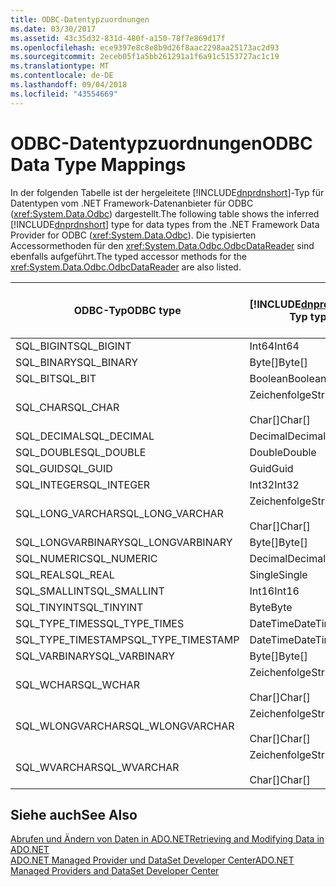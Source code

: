 ```yaml
---
title: ODBC-Datentypzuordnungen
ms.date: 03/30/2017
ms.assetid: 43c35d32-831d-480f-a150-78f7e869d17f
ms.openlocfilehash: ece9397e8c8e8b9d26f8aac2298aa25173ac2d93
ms.sourcegitcommit: 2eceb05f1a5bb261291a1f6a91c5153727ac1c19
ms.translationtype: MT
ms.contentlocale: de-DE
ms.lasthandoff: 09/04/2018
ms.locfileid: "43554669"
---
```

# <a name="odbc-data-type-mappings"></a><span data-ttu-id="97674-102">ODBC-Datentypzuordnungen</span><span class="sxs-lookup"><span data-stu-id="97674-102">ODBC Data Type Mappings</span></span>
<span data-ttu-id="97674-103">In der folgenden Tabelle ist der hergeleitete [!INCLUDE[dnprdnshort](../../../../includes/dnprdnshort-md.md)]-Typ für Datentypen vom .NET Framework-Datenanbieter für ODBC (<xref:System.Data.Odbc>) dargestellt.</span><span class="sxs-lookup"><span data-stu-id="97674-103">The following table shows the inferred [!INCLUDE[dnprdnshort](../../../../includes/dnprdnshort-md.md)] type for data types from the .NET Framework Data Provider for ODBC (<xref:System.Data.Odbc>).</span></span> <span data-ttu-id="97674-104">Die typisierten Accessormethoden für den <xref:System.Data.Odbc.OdbcDataReader> sind ebenfalls aufgeführt.</span><span class="sxs-lookup"><span data-stu-id="97674-104">The typed accessor methods for the <xref:System.Data.Odbc.OdbcDataReader> are also listed.</span></span>  
  
|<span data-ttu-id="97674-105">ODBC-Typ</span><span class="sxs-lookup"><span data-stu-id="97674-105">ODBC type</span></span>|[!INCLUDE[dnprdnshort](../../../../includes/dnprdnshort-md.md)]<span data-ttu-id="97674-106">-Typ</span><span class="sxs-lookup"><span data-stu-id="97674-106"> type</span></span>|<span data-ttu-id="97674-107">Typisierter [!INCLUDE[dnprdnshort](../../../../includes/dnprdnshort-md.md)]-Accessor</span><span class="sxs-lookup"><span data-stu-id="97674-107">[!INCLUDE[dnprdnshort](../../../../includes/dnprdnshort-md.md)] typed accessor</span></span>|  
|---------------|----------------------------------------------------------------------|--------------------------------------------------------------------------------|  
|<span data-ttu-id="97674-108">SQL_BIGINT</span><span class="sxs-lookup"><span data-stu-id="97674-108">SQL_BIGINT</span></span>|<span data-ttu-id="97674-109">Int64</span><span class="sxs-lookup"><span data-stu-id="97674-109">Int64</span></span>|<span data-ttu-id="97674-110">GetInt64()</span><span class="sxs-lookup"><span data-stu-id="97674-110">GetInt64()</span></span>|  
|<span data-ttu-id="97674-111">SQL_BINARY</span><span class="sxs-lookup"><span data-stu-id="97674-111">SQL_BINARY</span></span>|<span data-ttu-id="97674-112">Byte[]</span><span class="sxs-lookup"><span data-stu-id="97674-112">Byte[]</span></span>|<span data-ttu-id="97674-113">GetBytes()</span><span class="sxs-lookup"><span data-stu-id="97674-113">GetBytes()</span></span>|  
|<span data-ttu-id="97674-114">SQL_BIT</span><span class="sxs-lookup"><span data-stu-id="97674-114">SQL_BIT</span></span>|<span data-ttu-id="97674-115">Boolean</span><span class="sxs-lookup"><span data-stu-id="97674-115">Boolean</span></span>|<span data-ttu-id="97674-116">GetBoolean()</span><span class="sxs-lookup"><span data-stu-id="97674-116">GetBoolean()</span></span>|  
|<span data-ttu-id="97674-117">SQL_CHAR</span><span class="sxs-lookup"><span data-stu-id="97674-117">SQL_CHAR</span></span>|<span data-ttu-id="97674-118">Zeichenfolge</span><span class="sxs-lookup"><span data-stu-id="97674-118">String</span></span><br /><br /> <span data-ttu-id="97674-119">Char[]</span><span class="sxs-lookup"><span data-stu-id="97674-119">Char[]</span></span>|<span data-ttu-id="97674-120">GetString()</span><span class="sxs-lookup"><span data-stu-id="97674-120">GetString()</span></span><br /><br /> <span data-ttu-id="97674-121">GetChars()</span><span class="sxs-lookup"><span data-stu-id="97674-121">GetChars()</span></span>|  
|<span data-ttu-id="97674-122">SQL_DECIMAL</span><span class="sxs-lookup"><span data-stu-id="97674-122">SQL_DECIMAL</span></span>|<span data-ttu-id="97674-123">Decimal</span><span class="sxs-lookup"><span data-stu-id="97674-123">Decimal</span></span>|<span data-ttu-id="97674-124">GetDecimal()</span><span class="sxs-lookup"><span data-stu-id="97674-124">GetDecimal()</span></span>|  
|<span data-ttu-id="97674-125">SQL_DOUBLE</span><span class="sxs-lookup"><span data-stu-id="97674-125">SQL_DOUBLE</span></span>|<span data-ttu-id="97674-126">Double</span><span class="sxs-lookup"><span data-stu-id="97674-126">Double</span></span>|<span data-ttu-id="97674-127">GetDouble()</span><span class="sxs-lookup"><span data-stu-id="97674-127">GetDouble()</span></span>|  
|<span data-ttu-id="97674-128">SQL_GUID</span><span class="sxs-lookup"><span data-stu-id="97674-128">SQL_GUID</span></span>|<span data-ttu-id="97674-129">Guid</span><span class="sxs-lookup"><span data-stu-id="97674-129">Guid</span></span>|<span data-ttu-id="97674-130">GetGuid()</span><span class="sxs-lookup"><span data-stu-id="97674-130">GetGuid()</span></span>|  
|<span data-ttu-id="97674-131">SQL_INTEGER</span><span class="sxs-lookup"><span data-stu-id="97674-131">SQL_INTEGER</span></span>|<span data-ttu-id="97674-132">Int32</span><span class="sxs-lookup"><span data-stu-id="97674-132">Int32</span></span>|<span data-ttu-id="97674-133">GetInt32()</span><span class="sxs-lookup"><span data-stu-id="97674-133">GetInt32()</span></span>|  
|<span data-ttu-id="97674-134">SQL_LONG_VARCHAR</span><span class="sxs-lookup"><span data-stu-id="97674-134">SQL_LONG_VARCHAR</span></span>|<span data-ttu-id="97674-135">Zeichenfolge</span><span class="sxs-lookup"><span data-stu-id="97674-135">String</span></span><br /><br /> <span data-ttu-id="97674-136">Char[]</span><span class="sxs-lookup"><span data-stu-id="97674-136">Char[]</span></span>|<span data-ttu-id="97674-137">GetString()</span><span class="sxs-lookup"><span data-stu-id="97674-137">GetString()</span></span><br /><br /> <span data-ttu-id="97674-138">GetChars()</span><span class="sxs-lookup"><span data-stu-id="97674-138">GetChars()</span></span>|  
|<span data-ttu-id="97674-139">SQL_LONGVARBINARY</span><span class="sxs-lookup"><span data-stu-id="97674-139">SQL_LONGVARBINARY</span></span>|<span data-ttu-id="97674-140">Byte[]</span><span class="sxs-lookup"><span data-stu-id="97674-140">Byte[]</span></span>|<span data-ttu-id="97674-141">GetBytes()</span><span class="sxs-lookup"><span data-stu-id="97674-141">GetBytes()</span></span>|  
|<span data-ttu-id="97674-142">SQL_NUMERIC</span><span class="sxs-lookup"><span data-stu-id="97674-142">SQL_NUMERIC</span></span>|<span data-ttu-id="97674-143">Decimal</span><span class="sxs-lookup"><span data-stu-id="97674-143">Decimal</span></span>|<span data-ttu-id="97674-144">GetDecimal()</span><span class="sxs-lookup"><span data-stu-id="97674-144">GetDecimal()</span></span>|  
|<span data-ttu-id="97674-145">SQL_REAL</span><span class="sxs-lookup"><span data-stu-id="97674-145">SQL_REAL</span></span>|<span data-ttu-id="97674-146">Single</span><span class="sxs-lookup"><span data-stu-id="97674-146">Single</span></span>|<span data-ttu-id="97674-147">GetFloat()</span><span class="sxs-lookup"><span data-stu-id="97674-147">GetFloat()</span></span>|  
|<span data-ttu-id="97674-148">SQL_SMALLINT</span><span class="sxs-lookup"><span data-stu-id="97674-148">SQL_SMALLINT</span></span>|<span data-ttu-id="97674-149">Int16</span><span class="sxs-lookup"><span data-stu-id="97674-149">Int16</span></span>|<span data-ttu-id="97674-150">GetInt16()</span><span class="sxs-lookup"><span data-stu-id="97674-150">GetInt16()</span></span>|  
|<span data-ttu-id="97674-151">SQL_TINYINT</span><span class="sxs-lookup"><span data-stu-id="97674-151">SQL_TINYINT</span></span>|<span data-ttu-id="97674-152">Byte</span><span class="sxs-lookup"><span data-stu-id="97674-152">Byte</span></span>|<span data-ttu-id="97674-153">GetByte()</span><span class="sxs-lookup"><span data-stu-id="97674-153">GetByte()</span></span>|  
|<span data-ttu-id="97674-154">SQL_TYPE_TIMES</span><span class="sxs-lookup"><span data-stu-id="97674-154">SQL_TYPE_TIMES</span></span>|<span data-ttu-id="97674-155">DateTime</span><span class="sxs-lookup"><span data-stu-id="97674-155">DateTime</span></span>|<span data-ttu-id="97674-156">GetDateTime()</span><span class="sxs-lookup"><span data-stu-id="97674-156">GetDateTime()</span></span>|  
|<span data-ttu-id="97674-157">SQL_TYPE_TIMESTAMP</span><span class="sxs-lookup"><span data-stu-id="97674-157">SQL_TYPE_TIMESTAMP</span></span>|<span data-ttu-id="97674-158">DateTime</span><span class="sxs-lookup"><span data-stu-id="97674-158">DateTime</span></span>|<span data-ttu-id="97674-159">GetDateTime()</span><span class="sxs-lookup"><span data-stu-id="97674-159">GetDateTime()</span></span>|  
|<span data-ttu-id="97674-160">SQL_VARBINARY</span><span class="sxs-lookup"><span data-stu-id="97674-160">SQL_VARBINARY</span></span>|<span data-ttu-id="97674-161">Byte[]</span><span class="sxs-lookup"><span data-stu-id="97674-161">Byte[]</span></span>|<span data-ttu-id="97674-162">GetBytes()</span><span class="sxs-lookup"><span data-stu-id="97674-162">GetBytes()</span></span>|  
|<span data-ttu-id="97674-163">SQL_WCHAR</span><span class="sxs-lookup"><span data-stu-id="97674-163">SQL_WCHAR</span></span>|<span data-ttu-id="97674-164">Zeichenfolge</span><span class="sxs-lookup"><span data-stu-id="97674-164">String</span></span><br /><br /> <span data-ttu-id="97674-165">Char[]</span><span class="sxs-lookup"><span data-stu-id="97674-165">Char[]</span></span>|<span data-ttu-id="97674-166">GetString()</span><span class="sxs-lookup"><span data-stu-id="97674-166">GetString()</span></span><br /><br /> <span data-ttu-id="97674-167">GetChars()</span><span class="sxs-lookup"><span data-stu-id="97674-167">GetChars()</span></span>|  
|<span data-ttu-id="97674-168">SQL_WLONGVARCHAR</span><span class="sxs-lookup"><span data-stu-id="97674-168">SQL_WLONGVARCHAR</span></span>|<span data-ttu-id="97674-169">Zeichenfolge</span><span class="sxs-lookup"><span data-stu-id="97674-169">String</span></span><br /><br /> <span data-ttu-id="97674-170">Char[]</span><span class="sxs-lookup"><span data-stu-id="97674-170">Char[]</span></span>|<span data-ttu-id="97674-171">GetString()</span><span class="sxs-lookup"><span data-stu-id="97674-171">GetString()</span></span><br /><br /> <span data-ttu-id="97674-172">GetChars()</span><span class="sxs-lookup"><span data-stu-id="97674-172">GetChars()</span></span>|  
|<span data-ttu-id="97674-173">SQL_WVARCHAR</span><span class="sxs-lookup"><span data-stu-id="97674-173">SQL_WVARCHAR</span></span>|<span data-ttu-id="97674-174">Zeichenfolge</span><span class="sxs-lookup"><span data-stu-id="97674-174">String</span></span><br /><br /> <span data-ttu-id="97674-175">Char[]</span><span class="sxs-lookup"><span data-stu-id="97674-175">Char[]</span></span>|<span data-ttu-id="97674-176">GetString()</span><span class="sxs-lookup"><span data-stu-id="97674-176">GetString()</span></span><br /><br /> <span data-ttu-id="97674-177">GetChars()</span><span class="sxs-lookup"><span data-stu-id="97674-177">GetChars()</span></span>|  
  
## <a name="see-also"></a><span data-ttu-id="97674-178">Siehe auch</span><span class="sxs-lookup"><span data-stu-id="97674-178">See Also</span></span>  
 [<span data-ttu-id="97674-179">Abrufen und Ändern von Daten in ADO.NET</span><span class="sxs-lookup"><span data-stu-id="97674-179">Retrieving and Modifying Data in ADO.NET</span></span>](../../../../docs/framework/data/adonet/retrieving-and-modifying-data.md)  
 [<span data-ttu-id="97674-180">ADO.NET Managed Provider und DataSet Developer Center</span><span class="sxs-lookup"><span data-stu-id="97674-180">ADO.NET Managed Providers and DataSet Developer Center</span></span>](https://go.microsoft.com/fwlink/?LinkId=217917)
